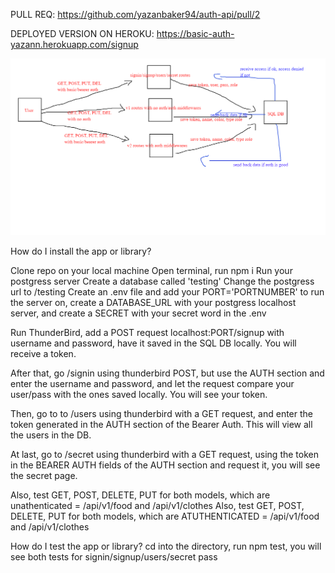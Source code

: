 PULL REQ: https://github.com/yazanbaker94/auth-api/pull/2

DEPLOYED VERSION ON HEROKU: https://basic-auth-yazann.herokuapp.com/signup



![UML](umlbearer.png "Reverse")



How do I install the app or library?

Clone repo on your local machine
Open terminal, run npm i
Run your postgress server
Create a database called 'testing'
Change the postgress url to /testing
Create an .env file and add your PORT='PORTNUMBER' to run the server on, create a DATABASE_URL with your postgress localhost server, and create a SECRET with your secret word in the .env

Run ThunderBird, add a POST request localhost:PORT/signup with username and password, have it saved in the SQL DB locally. You will receive a token.

After that, go /signin using thunderbird POST, but use the AUTH section and enter the username and password, and let the request compare your user/pass with the ones saved locally. You will see your token.

Then, go to to /users using thunderbird with a GET request, and enter the token generated in the AUTH section of the Bearer Auth. This will view all the users in the DB.

At last, go to /secret using thunderbird with a GET request, using the token in the BEARER AUTH fields of the AUTH section and request it, you will see the secret page.

Also, test GET, POST, DELETE, PUT for both models, which are unathenticated = /api/v1/food and /api/v1/clothes
Also, test GET, POST, DELETE, PUT for both models, which are ATUTHENTICATED = /api/v1/food and /api/v1/clothes

How do I test the app or library? 
cd into the directory, run npm test, you will see both tests for signin/signup/users/secret pass


